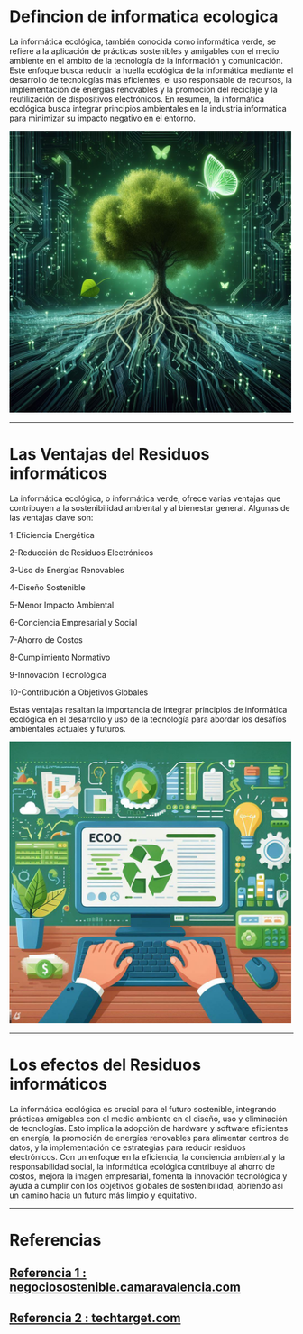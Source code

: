 # Defincion de informatica ecologica

La informática ecológica, también conocida como informática verde, se refiere a la aplicación de prácticas sostenibles y amigables con el medio ambiente en el ámbito de la tecnología de la información y comunicación. Este enfoque busca reducir la huella ecológica de la informática mediante el desarrollo de tecnologías más eficientes, el uso responsable de recursos, la implementación de energías renovables y la promoción del reciclaje y la reutilización de dispositivos electrónicos. En resumen, la informática ecológica busca integrar principios ambientales en la industria informática para minimizar su impacto negativo en el entorno.




<img src="/3.jpeg" alt="foto" width="500px">


***

# Las Ventajas del Residuos informáticos


La informática ecológica, o informática verde, ofrece varias ventajas que contribuyen a la sostenibilidad ambiental y al bienestar general. Algunas de las ventajas clave son:

1-Eficiencia Energética

2-Reducción de Residuos Electrónicos

3-Uso de Energías Renovables

4-Diseño Sostenible

5-Menor Impacto Ambiental

6-Conciencia Empresarial y Social

7-Ahorro de Costos

8-Cumplimiento Normativo

9-Innovación Tecnológica

10-Contribución a Objetivos Globales



Estas ventajas resaltan la importancia de integrar principios de informática ecológica en el desarrollo y uso de la tecnología para abordar los desafíos ambientales actuales y futuros.


<img src="/31.jpeg" alt="foto" width="500px">


***
# Los efectos del Residuos informáticos



La informática ecológica es crucial para el futuro sostenible, integrando prácticas amigables con el medio ambiente en el diseño, uso y eliminación de tecnologías. Esto implica la adopción de hardware y software eficientes en energía, la promoción de energías renovables para alimentar centros de datos, y la implementación de estrategias para reducir residuos electrónicos. Con un enfoque en la eficiencia, la conciencia ambiental y la responsabilidad social, la informática ecológica contribuye al ahorro de costos, mejora la imagen empresarial, fomenta la innovación tecnológica y ayuda a cumplir con los objetivos globales de sostenibilidad, abriendo así un camino hacia un futuro más limpio y equitativo.






***

# Referencias
## [Referencia 1 : negociosostenible.camaravalencia.com](https://negociosostenible.camaravalencia.com/economica/tendencias/que-es-el-green-computing-o-green-it/)
## [Referencia 2 : techtarget.com](https://www.techtarget.com/searchdatacenter/definition/green-computing)

